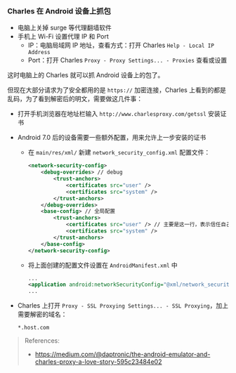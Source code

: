### Charles 在 Android 设备上抓包
- 电脑上关掉 surge 等代理翻墙软件
- 手机上 Wi-Fi 设置代理 IP 和 Port
    - IP：电脑局域网 IP 地址，查看方式：打开 Charles  `Help - Local IP Address`
    - Port：打开 Charles `Proxy - Proxy Settings... - Proxies` 查看或设置

这时电脑上的 Charles 就可以抓 Android 设备上的包了。

但现在大部分请求为了安全都用的是 `https://` 加密连接，Charles 上看到的都是乱码，为了看到解密后的明文，需要做这几件事：

- 打开手机浏览器在地址栏输入 `http://www.charlesproxy.com/getssl` 安装证书

- Android 7.0 后的设备需要一些额外配置，用来允许上一步安装的证书

    - 在 `main/res/xml/` 新建 `network_security_config.xml` 配置文件：

        ``` xml
        <network-security-config>
            <debug-overrides> // debug
                <trust-anchors>
                    <certificates src="user" />
                    <certificates src="system" />
                </trust-anchors>
            </debug-overrides>
            <base-config> // 全局配置
                <trust-anchors>
                    <certificates src="user" /> // 主要是这一行，表示信任自己安装的证书
                    <certificates src="system" />
                </trust-anchors>
            </base-config>
        </network-security-config>
        ```

    - 将上面创建的配置文件设置在 `AndroidManifest.xml` 中

        ``` xml
        ...
        <application android:networkSecurityConfig="@xml/network_security_config">
        ...
        ```

- Charles 上打开 `Proxy - SSL Proxying Settings... - SSL Proxying`，加上需要解密的域名：

    ```
    *.host.com
    ```



> References:
>
> - https://medium.com/@daptronic/the-android-emulator-and-charles-proxy-a-love-story-595c23484e02



